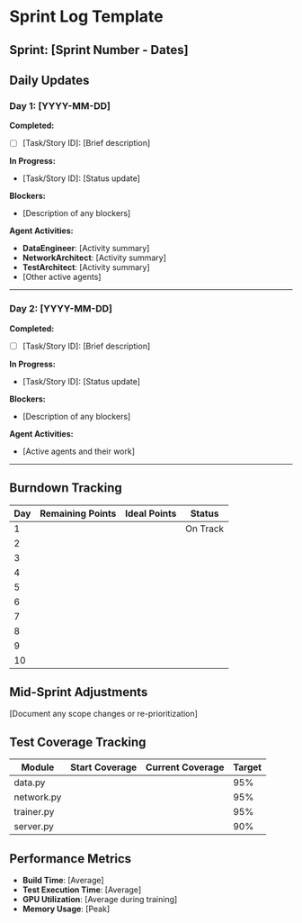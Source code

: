 # Sprint Log Template

## Sprint: [Sprint Number - Dates]

## Daily Updates

### Day 1: [YYYY-MM-DD]
**Completed:**
- [ ] [Task/Story ID]: [Brief description]

**In Progress:**
- [Task/Story ID]: [Status update]

**Blockers:**
- [Description of any blockers]

**Agent Activities:**
- **DataEngineer**: [Activity summary]
- **NetworkArchitect**: [Activity summary]
- **TestArchitect**: [Activity summary]
- [Other active agents]

---

### Day 2: [YYYY-MM-DD]
**Completed:**
- [ ] [Task/Story ID]: [Brief description]

**In Progress:**
- [Task/Story ID]: [Status update]

**Blockers:**
- [Description of any blockers]

**Agent Activities:**
- [Active agents and their work]

---

## Burndown Tracking

| Day | Remaining Points | Ideal Points | Status |
|-----|------------------|--------------|--------|
| 1 | | | On Track |
| 2 | | | |
| 3 | | | |
| 4 | | | |
| 5 | | | |
| 6 | | | |
| 7 | | | |
| 8 | | | |
| 9 | | | |
| 10 | | | |

## Mid-Sprint Adjustments
[Document any scope changes or re-prioritization]

## Test Coverage Tracking
| Module | Start Coverage | Current Coverage | Target |
|--------|---------------|------------------|--------|
| data.py | | | 95% |
| network.py | | | 95% |
| trainer.py | | | 95% |
| server.py | | | 90% |

## Performance Metrics
- **Build Time**: [Average]
- **Test Execution Time**: [Average]
- **GPU Utilization**: [Average during training]
- **Memory Usage**: [Peak]